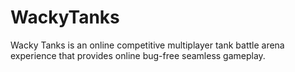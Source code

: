 # WackyTanks
Wacky Tanks is an online competitive multiplayer tank battle arena experience that provides online bug-free seamless gameplay.
